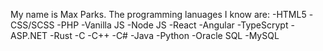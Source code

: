 My name is Max Parks.
The programming lanuages I know are:
-HTML5
-CSS/SCSS
-PHP
-Vanilla JS
-Node JS
-React
-Angular
-TypeScrypt
-ASP.NET
-Rust
-C
-C++
-C#
-Java
-Python
-Oracle SQL
-MySQL

